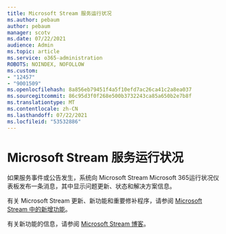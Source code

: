 ```yaml
---
title: Microsoft Stream 服务运行状况
ms.author: pebaum
author: pebaum
manager: scotv
ms.date: 07/22/2021
audience: Admin
ms.topic: article
ms.service: o365-administration
ROBOTS: NOINDEX, NOFOLLOW
ms.custom:
- "12457"
- "9001509"
ms.openlocfilehash: 8a856eb79451f4a5f10efd7ac26ca41c2a8ea037
ms.sourcegitcommit: 86c95d3f0f268e500b3732243ca85a650b2e7b8f
ms.translationtype: MT
ms.contentlocale: zh-CN
ms.lasthandoff: 07/22/2021
ms.locfileid: "53532886"
---
```

# <a name="microsoft-stream-service-health"></a>Microsoft Stream 服务运行状况

如果服务事件或公告发生，系统向 Microsoft Stream Microsoft 365运行状况仪表板发布一条消息，其中显示问题更新、状态和解决方案信息。

有关 Microsoft Stream 更新、新功能和重要修补程序，请参阅 [Microsoft Stream 中的新增功能](https://aka.ms/StreamNew)。

有关新功能的信息，请参阅 [Microsoft Stream 博客](https://aka.ms/StreamBlog)。

